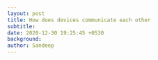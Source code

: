 ```yaml
---
layout: post
title: How does devices communicate each other
subtitle: 
date: 2020-12-30 19:25:45 +0530
background: 
author: Sandeep
---
```



